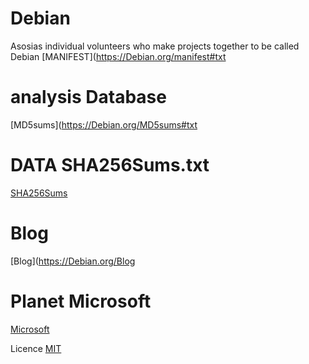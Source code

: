 # Debian
 Asosias individual volunteers who make projects together to be called Debian
 [MANIFEST](https://Debian.org/manifest#txt

# analysis Database 
 [MD5sums](https://Debian.org/MD5sums#txt

# DATA SHA256Sums.txt
[SHA256Sums](https://Debian.org/SHA256Sums#txt)

# Blog
[Blog](https://Debian.org/Blog

# Planet Microsoft
[Microsoft](https://planet.microsoft.com)

Licence 
[MIT](https://creativecommon.org/MIT)
